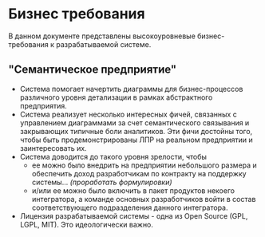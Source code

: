# Бизнес требования

В данном документе представлены высокоуровневые бизнес-требования к разрабатываемой системе.

## "Семантическое предприятие"

- Система помогает начертить диаграммы для бизнес-процессов различного уровня детализации в рамках абстрактного предприятия.
- Система реализует несколько интересных фичей, связанных с управлением диаграммами за счет семантического связывания и закрывающих типичные боли аналитиков. Эти фичи достойны того, чтобы быть продемонстрированы ЛПР на реальном предприятии и заинтересовать их.
- Система доводится до такого уровня зрелости, чтобы
  - ее можно было внедрить на предприятии небольшого размера и обеспечить доход разработчикам по контракту на поддержку системы... *(проработать формулировки)*
  - и/или ее можно было включить в пакет продуктов некоего интегратора, а команде основных разработчиков войти в состав соответствующего подразделения данного интегратора.
- Лицензия разрабатываемой системы - одна из Open Source (GPL, LGPL, MIT). Это идеологически важно.
